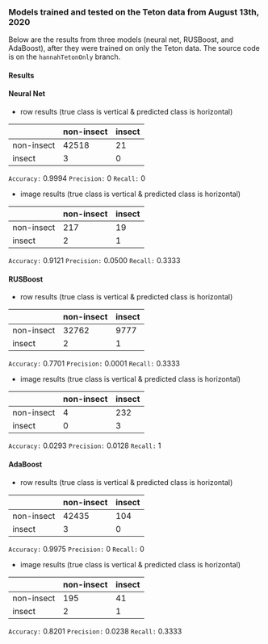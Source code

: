 ### Models trained and tested on the Teton data from August 13th, 2020

Below are the results from three models (neural net, RUSBoost, and AdaBoost), after they were trained on only the Teton data. The source code is on the `hannahTetonOnly` branch.

#### Results


#### Neural Net

- row results (true class is vertical & predicted class is horizontal)

|               | non-insect    | insect        |
| ------------- | ------------- | ------------- |
| non-insect    | 42518         | 21            |
| insect        | 3             | 0             |

`Accuracy:` 0.9994
`Precision:` 0
`Recall:` 0

- image results (true class is vertical & predicted class is horizontal)

|               | non-insect    | insect        |
| ------------- | ------------- | ------------- |
| non-insect    | 217           | 19            |
| insect        | 2             | 1             |

`Accuracy:` 0.9121
`Precision:` 0.0500
`Recall:` 0.3333

#### RUSBoost


- row results (true class is vertical & predicted class is horizontal)

|               | non-insect    | insect        |
| ------------- | ------------- | ------------- |
| non-insect    | 32762         | 9777          |
| insect        | 2             | 1             |

`Accuracy:` 0.7701
`Precision:` 0.0001
`Recall:` 0.3333

- image results (true class is vertical & predicted class is horizontal)

|               | non-insect    | insect        |
| ------------- | ------------- | ------------- |
| non-insect    | 4             | 232           |
| insect        | 0             | 3             |

`Accuracy:` 0.0293
`Precision:` 0.0128
`Recall:` 1

#### AdaBoost


- row results (true class is vertical & predicted class is horizontal)

|               | non-insect    | insect        |
| ------------- | ------------- | ------------- |
| non-insect    | 42435         | 104           |
| insect        | 3             | 0             |

`Accuracy:` 0.9975
`Precision:` 0
`Recall:` 0

- image results (true class is vertical & predicted class is horizontal)

|               | non-insect    | insect        |
| ------------- | ------------- | ------------- |
| non-insect    | 195           | 41            |
| insect        | 2             | 1             |

`Accuracy:` 0.8201
`Precision:` 0.0238
`Recall:` 0.3333
